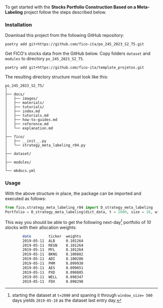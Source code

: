 To get started with the **Stocks Portfolio Construction Based on a Meta-Labeling** project 
follow the steps described below.


### Installation

Download this project from the following GitHub repository:
```bash
poetry add git+https://github.com/fico-ita/po_245_2023_S2_T5.git
```

Get FICO's stocks data from the GitHub below. Copy folders `dataset` and `modules` to
directory `po_245_2023_S2_T5`.
```bash
poetry add git+https://github.com/fico-ita/template_projetos.git
```

The resulting directory structure must look like this:

    po_245_2023_S2_T5/
    │
    ├── docs/
    │   ├── images/
    │   ├── materials/
    │   ├── tutorials/
    │   ├── index.md
    │   ├── tutorials.md    
    │   ├── how-to-guides.md
    │   ├── reference.md
    │   └── explanation.md
    │
    ├── fico/
    │   ├── __init__.py
    │   └── strategy_meta_labeling_r04.py
    │
    ├── dataset/    
    │
    ├── modules/    
    │
    └── mkdocs.yml



### Usage

With the above structure in place, the package can be imported and executed as follows:

```python
from fico.strategy_meta_labeling_r04 import D_strategy_meta_labeling
Portfolio = D_strategy_meta_labeling(dict_data, t = 2000, size = 10, window_size= 500)
```

This way you should be able to get the following next-day[^1] portfolio of *10* stocks with their 
allocation weights:

```bash
        date        ticker  weights
        2019-05-11  ALB	    0.101264
        2019-05-11  REGN    0.101264
        2019-05-11  MYL	    0.101264
        2019-05-11  BKNG    0.100882
        2019-05-11  ADI	    0.100286
        2019-05-11  PHM	    0.099938
        2019-05-11  AES     0.099651
        2019-05-11  PXD     0.098805
        2019-05-11  WELL    0.098347
        2019-05-11  FDX     0.098298
```

[^1]:starting the dataset at `t=2000` and spaning it through `window_size= 500` days
yields `2019-05-10` as the dataset last entry day.